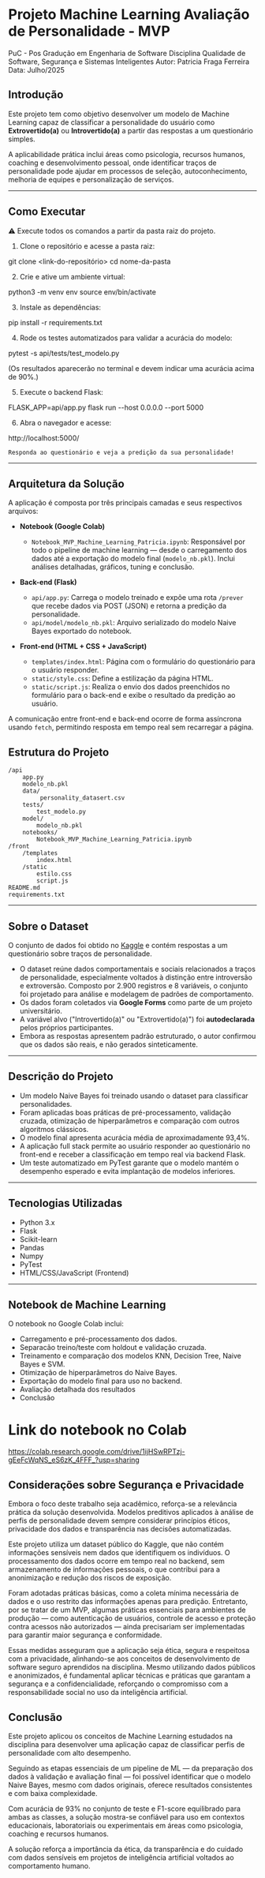 # Projeto Machine Learning Avaliação de Personalidade - MVP
PuC - Pos Gradução em Engenharia de Software
Disciplina Qualidade de Software, Segurança e Sistemas Inteligentes
Autor: Patricia Fraga Ferreira
Data: Julho/2025

## Introdução 

Este projeto tem como objetivo desenvolver um modelo de Machine Learning capaz de classificar a personalidade do usuário como **Extrovertido(a)** ou **Introvertido(a)** a partir das respostas a um questionário simples.

A aplicabilidade prática inclui áreas como psicologia, recursos humanos, coaching e desenvolvimento pessoal, onde identificar traços de personalidade pode ajudar em processos de seleção, autoconhecimento, melhoria de equipes e personalização de serviços.

---

## Como Executar

⚠️ Execute todos os comandos a partir da pasta raiz do projeto.

1) Clone o repositório e acesse a pasta raiz:

git clone <link-do-repositório>
cd nome-da-pasta

2) Crie e ative um ambiente virtual:

python3 -m venv env
source env/bin/activate

3) Instale as dependências:

pip install -r requirements.txt

4) Rode os testes automatizados para validar a acurácia do modelo:

pytest -s api/tests/test_modelo.py

(Os resultados aparecerão no terminal e devem indicar uma acurácia acima de 90%.)

5) Execute o backend Flask:

FLASK_APP=api/app.py flask run --host 0.0.0.0 --port 5000

6) Abra o navegador e acesse:

http://localhost:5000/

    Responda ao questionário e veja a predição da sua personalidade!

---

##  Arquitetura da Solução

A aplicação é composta por três principais camadas e seus respectivos arquivos:

- **Notebook (Google Colab)**  
  - `Notebook_MVP_Machine_Learning_Patricia.ipynb`: Responsável por todo o pipeline de machine learning — desde o carregamento dos dados até a exportação do modelo final (`modelo_nb.pkl`). Inclui análises detalhadas, gráficos, tuning e conclusão.

- **Back-end (Flask)**  
  - `api/app.py`: Carrega o modelo treinado e expõe uma rota `/prever` que recebe dados via POST (JSON) e retorna a predição da personalidade.
  - `api/model/modelo_nb.pkl`: Arquivo serializado do modelo Naive Bayes exportado do notebook.

- **Front-end (HTML + CSS + JavaScript)**  
  - `templates/index.html`: Página com o formulário do questionário para o usuário responder.
  - `static/style.css`: Define a estilização da página HTML.
  - `static/script.js`: Realiza o envio dos dados preenchidos no formulário para o back-end e exibe o resultado da predição ao usuário.

A comunicação entre front-end e back-end ocorre de forma assíncrona usando `fetch`, permitindo resposta em tempo real sem recarregar a página.


## Estrutura do Projeto

```
/api
    app.py
    modelo_nb.pkl
    data/
         personality_datasert.csv
    tests/
        test_modelo.py
    model/
        modelo_nb.pkl
    notebooks/
        Notebook_MVP_Machine_Learning_Patricia.ipynb
/front
    /templates
        index.html
    /static
        estilo.css
        script.js
README.md
requirements.txt
```

---

## Sobre o Dataset

O conjunto de dados foi obtido no [Kaggle](https://www.kaggle.com/datasets/rakeshkapilavai/extrovert-vs-introvert-behavior-data/data) e contém respostas a um questionário sobre traços de personalidade.

- O dataset reúne dados comportamentais e sociais relacionados a traços de personalidade, especialmente voltados à distinção entre introversão e extroversão. Composto por 2.900 registros e 8 variáveis, o conjunto foi projetado para análise e modelagem de padrões de comportamento.
- Os dados foram coletados via **Google Forms** como parte de um projeto universitário.
- A variável alvo ("Introvertido(a)" ou "Extrovertido(a)") foi **autodeclarada** pelos próprios participantes.
- Embora as respostas apresentem padrão estruturado, o autor confirmou que os dados são reais, e não gerados sinteticamente.

---

## Descrição do Projeto

- Um modelo Naive Bayes foi treinado usando o dataset para classificar personalidades.
- Foram aplicadas boas práticas de pré-processamento, validação cruzada, otimização de hiperparâmetros e comparação com outros algoritmos clássicos.
- O modelo final apresenta acurácia média de aproximadamente 93,4%.
- A aplicação full stack permite ao usuário responder ao questionário no front-end e receber a classificação em tempo real via backend Flask.
- Um teste automatizado em PyTest garante que o modelo mantém o desempenho esperado e evita implantação de modelos inferiores.

---

## Tecnologias Utilizadas

- Python 3.x
- Flask
- Scikit-learn
- Pandas
- Numpy
- PyTest
- HTML/CSS/JavaScript (Frontend)

---


## Notebook de Machine Learning

O notebook no Google Colab inclui:

- Carregamento e pré-processamento dos dados.
- Separacão treino/teste com holdout e validação cruzada.
- Treinamento e comparação dos modelos KNN, Decision Tree, Naive Bayes e SVM.
- Otimização de hiperparâmetros do Naive Bayes.
- Exportação do modelo final para uso no backend.
- Avaliação detalhada dos resultados
- Conclusão

# Link do notebook no Colab
https://colab.research.google.com/drive/1ijHSwRPTzj-gEeFcWqNS_eS6zK_4FFF_?usp=sharing

## Considerações sobre Segurança e Privacidade
Embora o foco deste trabalho seja acadêmico, reforça-se a relevância prática da solução desenvolvida. Modelos preditivos aplicados à análise de perfis de personalidade devem sempre considerar princípios éticos, privacidade dos dados e transparência nas decisões automatizadas.

Este projeto utiliza um dataset público do Kaggle, que não contém informações sensíveis nem dados que identifiquem os indivíduos. O processamento dos dados ocorre em tempo real no backend, sem armazenamento de informações pessoais, o que contribui para a anonimização e redução dos riscos de exposição.

Foram adotadas práticas básicas, como a coleta mínima necessária de dados e o uso restrito das informações apenas para predição. Entretanto, por se tratar de um MVP, algumas práticas essenciais para ambientes de produção — como autenticação de usuários, controle de acesso e proteção contra acessos não autorizados — ainda precisariam ser implementadas para garantir maior segurança e conformidade.

Essas medidas asseguram que a aplicação seja ética, segura e respeitosa com a privacidade, alinhando-se aos conceitos de desenvolvimento de software seguro aprendidos na disciplina. Mesmo utilizando dados públicos e anonimizados, é fundamental aplicar técnicas e práticas que garantam a segurança e a confidencialidade, reforçando o compromisso com a responsabilidade social no uso da inteligência artificial.

## Conclusão

Este projeto aplicou os conceitos de Machine Learning estudados na disciplina para desenvolver uma aplicação capaz de classificar perfis de personalidade com alto desempenho.

Seguindo as etapas essenciais de um pipeline de ML — da preparação dos dados à validação e avaliação final — foi possível identificar que o modelo Naive Bayes, mesmo com dados originais, oferece resultados consistentes e com baixa complexidade.

Com acurácia de 93% no conjunto de teste e F1-score equilibrado para ambas as classes, a solução mostra-se confiável para uso em contextos educacionais, laboratoriais ou experimentais em áreas como psicologia, coaching e recursos humanos.

A solução reforça a importância da ética, da transparência e do cuidado com dados sensíveis em projetos de inteligência artificial voltados ao comportamento humano.
